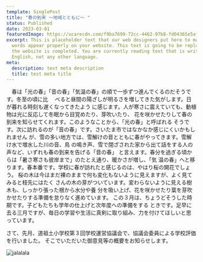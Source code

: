 ```yaml
---
template: SinglePost
title: "春の到来 ～地域とともに～ "
status: Published
date: 2023-03-01
featuredImage: https://ucarecdn.com/f9ba7699-72cc-4462-97b8-fd04365e5af4/-/crop/2072x1768/0,0/-/preview/
excerpt: This is placeholder text that our web designers put here to make sure
  words appear properly on your website. This text is going to be replaced once
  the website is completed. You are currently reading text that is written in
  English, not any other language.
meta:
  description: test meta description
  title: test meta title
---
```

　春は「光の春」「音の春」「気温の春」の順で一歩ずつ進んでくるのだそうです。冬至の頃に比　
べると昼間の陽ざしが明るさを増してきた気がします。日が暮れる時刻も遅くなってきたよう
に感じます。人が寒さに震えていても、動植物は光に反応して冬眠から目覚めたり、芽吹いたり、
花を咲かせたりして春の到来を知らせてくれます。このようなことから、「光の春」と呼ばれる
そうです。次に訪れるのが「音の春」です。さいたま市ではなかなか感じにくいかもしれません
が、雪の多い地方では、雪解けの音とともに春がやってきます。雪解け水で増水した川の音、鳥
の鳴き声、雪で閉ざされた家から出て話をする人の声など、いずれも春の到来を告げる「音の春」
と言えます。春分を過ぎる頃からは「暑さ寒さも彼岸まで」のたとえ通り、暖かさが増し、「気
温の春」へと移ります。春本番です。学校に春が訪れたと感じるのは、やはり桜の開花でしょう。
桜の木は今はまだ裸のままで何も変化もないように見えますが、よく見てみると枝先にはたく
さんの木の芽がついています。変わらないように見える樹木も、しっかり張った根から水分や養
分を吸い上げ、花を咲かせたり葉を芽吹かせたりする準備を怠りなく進めています。
この３月は、ちょうどそうした時期です。子どもたちも学年の仕上げと次年度への準備をする
ときです。足早に去る三月ですが、毎日の学習や生活に真剣に取り組み、力を付けてほしいと思
っています。

さて、先月、道祖土小学校第３回学校運営協議会で、協議会委員による学校評価を行いました。
そこでいただいた御意見等の概要をお知らせします。

![jalalala](https://ucarecdn.com/59d8de4a-77f1-436d-b471-7f2df760ec6e/ "stest")
